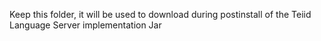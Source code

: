 Keep this folder, it will be used to download during postinstall of the Teiid Language Server implementation Jar